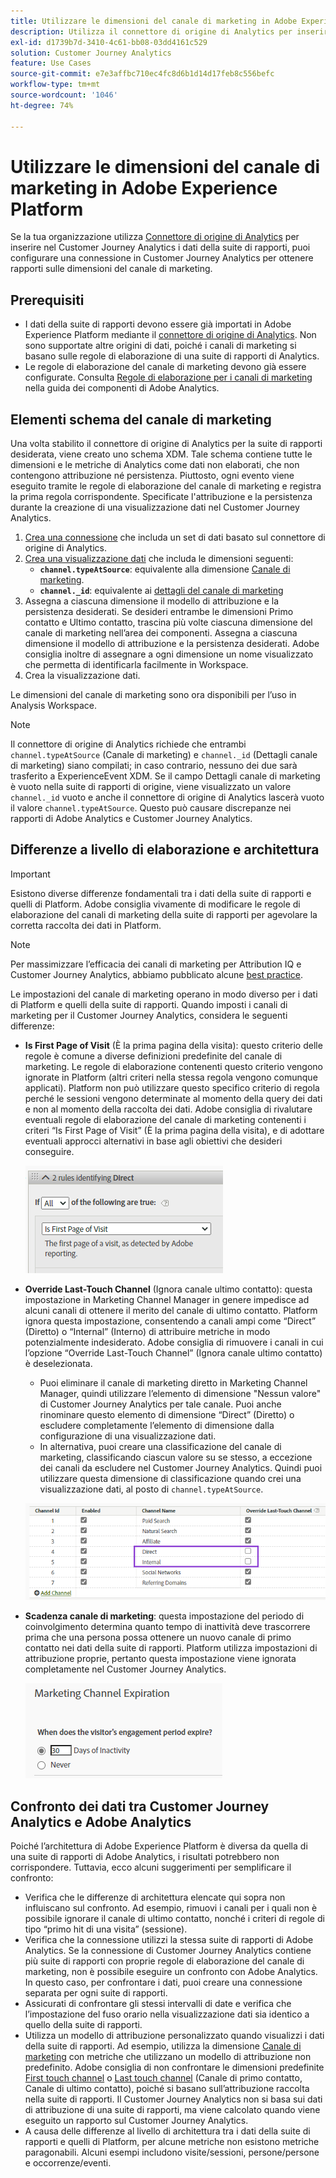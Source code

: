 ```yaml
---
title: Utilizzare le dimensioni del canale di marketing in Adobe Experience Platform
description: Utilizza il connettore di origine di Analytics per inserire regole di elaborazione del canale di marketing in Adobe Experience Platform.
exl-id: d1739b7d-3410-4c61-bb08-03dd4161c529
solution: Customer Journey Analytics
feature: Use Cases
source-git-commit: e7e3affbc710ec4fc8d6b1d14d17feb8c556befc
workflow-type: tm+mt
source-wordcount: '1046'
ht-degree: 74%

---
```


# Utilizzare le dimensioni del canale di marketing in Adobe Experience Platform

Se la tua organizzazione utilizza [Connettore di origine di Analytics](https://experienceleague.adobe.com/docs/experience-platform/sources/connectors/adobe-applications/analytics.html?lang=it) per inserire nel Customer Journey Analytics i dati della suite di rapporti, puoi configurare una connessione in Customer Journey Analytics per ottenere rapporti sulle dimensioni del canale di marketing.

## Prerequisiti

* I dati della suite di rapporti devono essere già importati in Adobe Experience Platform mediante il [connettore di origine di Analytics](https://experienceleague.adobe.com/docs/experience-platform/sources/connectors/adobe-applications/analytics.html?lang=it). Non sono supportate altre origini di dati, poiché i canali di marketing si basano sulle regole di elaborazione di una suite di rapporti di Analytics.
* Le regole di elaborazione del canale di marketing devono già essere configurate. Consulta [Regole di elaborazione per i canali di marketing](https://experienceleague.adobe.com/docs/analytics/admin/admin-tools/manage-report-suites/edit-report-suite/marketing-channels/c-rules.html?lang=it) nella guida dei componenti di Adobe Analytics.

## Elementi schema del canale di marketing

Una volta stabilito il connettore di origine di Analytics per la suite di rapporti desiderata, viene creato uno schema XDM. Tale schema contiene tutte le dimensioni e le metriche di Analytics come dati non elaborati, che non contengono attribuzione né persistenza. Piuttosto, ogni evento viene eseguito tramite le regole di elaborazione del canale di marketing e registra la prima regola corrispondente. Specificate l&#39;attribuzione e la persistenza durante la creazione di una visualizzazione dati nel Customer Journey Analytics.

1. [Crea una connessione](/help/connections/create-connection.md) che includa un set di dati basato sul connettore di origine di Analytics.
2. [Crea una visualizzazione dati](/help/data-views/create-dataview.md) che includa le dimensioni seguenti:
   * **`channel.typeAtSource`**: equivalente alla dimensione [Canale di marketing](https://experienceleague.adobe.com/docs/analytics/components/dimensions/marketing-channel.html?lang=it).
   * **`channel._id`**: equivalente ai [dettagli del canale di marketing](https://experienceleague.adobe.com/docs/analytics/components/dimensions/marketing-detail.html?lang=it)
3. Assegna a ciascuna dimensione il modello di attribuzione e la persistenza desiderati. Se desideri entrambe le dimensioni Primo contatto e Ultimo contatto, trascina più volte ciascuna dimensione del canale di marketing nell’area dei componenti. Assegna a ciascuna dimensione il modello di attribuzione e la persistenza desiderati. Adobe consiglia inoltre di assegnare a ogni dimensione un nome visualizzato che permetta di identificarla facilmente in Workspace.
4. Crea la visualizzazione dati.

Le dimensioni del canale di marketing sono ora disponibili per l’uso in Analysis Workspace.

>[!NOTE]
>
> Il connettore di origine di Analytics richiede che entrambi `channel.typeAtSource` (Canale di marketing) e `channel._id` (Dettagli canale di marketing) siano compilati; in caso contrario, nessuno dei due sarà trasferito a ExperienceEvent XDM. Se il campo Dettagli canale di marketing è vuoto nella suite di rapporti di origine, viene visualizzato un valore `channel._id` vuoto e anche il connettore di origine di Analytics lascerà vuoto il valore `channel.typeAtSource`. Questo può causare discrepanze nei rapporti di Adobe Analytics e Customer Journey Analytics.

## Differenze a livello di elaborazione e architettura

>[!IMPORTANT]
>
>Esistono diverse differenze fondamentali tra i dati della suite di rapporti e quelli di Platform. Adobe consiglia vivamente di modificare le regole di elaborazione del canali di marketing della suite di rapporti per agevolare la corretta raccolta dei dati in Platform.

>[!NOTE]
>
>Per massimizzare l’efficacia dei canali di marketing per Attribution IQ e Customer Journey Analytics, abbiamo pubblicato alcune [best practice](https://experienceleague.adobe.com/docs/analytics/components/marketing-channels/mchannel-best-practices.html?lang=it).

Le impostazioni del canale di marketing operano in modo diverso per i dati di Platform e quelli della suite di rapporti. Quando imposti i canali di marketing per il Customer Journey Analytics, considera le seguenti differenze:

* **Is First Page of Visit** (È la prima pagina della visita): questo criterio delle regole è comune a diverse definizioni predefinite del canale di marketing. Le regole di elaborazione contenenti questo criterio vengono ignorate in Platform (altri criteri nella stessa regola vengono comunque applicati). Platform non può utilizzare questo specifico criterio di regola perché le sessioni vengono determinate al momento della query dei dati e non al momento della raccolta dei dati. Adobe consiglia di rivalutare eventuali regole di elaborazione del canale di marketing contenenti i criteri “Is First Page of Visit” (È la prima pagina della visita), e di adottare eventuali approcci alternativi in base agli obiettivi che desideri conseguire.

  ![Prima pagina della visita](../assets/first-page-of-visit.png)

* **Override Last-Touch Channel** (Ignora canale ultimo contatto): questa impostazione in Marketing Channel Manager in genere impedisce ad alcuni canali di ottenere il merito del canale di ultimo contatto. Platform ignora questa impostazione, consentendo a canali ampi come “Direct” (Diretto) o “Internal” (Interno) di attribuire metriche in modo potenzialmente indesiderato. Adobe consiglia di rimuovere i canali in cui l’opzione “Override Last-Touch Channel” (Ignora canale ultimo contatto) è deselezionata.
   * Puoi eliminare il canale di marketing diretto in Marketing Channel Manager, quindi utilizzare l’elemento di dimensione &quot;Nessun valore&quot; di Customer Journey Analytics per tale canale. Puoi anche rinominare questo elemento di dimensione “Direct” (Diretto) o escludere completamente l’elemento di dimensione dalla configurazione di una visualizzazione dati.
   * In alternativa, puoi creare una classificazione del canale di marketing, classificando ciascun valore su se stesso, a eccezione dei canali da escludere nel Customer Journey Analytics. Quindi puoi utilizzare questa dimensione di classificazione quando crei una visualizzazione dati, al posto di `channel.typeAtSource`.

  ![Ignora canale ultimo contatto](../assets/override-last-touch-channel.png)

* **Scadenza canale di marketing**: questa impostazione del periodo di coinvolgimento determina quanto tempo di inattività deve trascorrere prima che una persona possa ottenere un nuovo canale di primo contatto nei dati della suite di rapporti. Platform utilizza impostazioni di attribuzione proprie, pertanto questa impostazione viene ignorata completamente nel Customer Journey Analytics.

  ![Scadenza canale di marketing](../assets/marketing-channel-expiration.png)

## Confronto dei dati tra Customer Journey Analytics e Adobe Analytics

Poiché l’architettura di Adobe Experience Platform è diversa da quella di una suite di rapporti di Adobe Analytics, i risultati potrebbero non corrispondere. Tuttavia, ecco alcuni suggerimenti per semplificare il confronto:

* Verifica che le differenze di architettura elencate qui sopra non influiscano sul confronto. Ad esempio, rimuovi i canali per i quali non è possibile ignorare il canale di ultimo contatto, nonché i criteri di regole di tipo “primo hit di una visita” (sessione).
* Verifica che la connessione utilizzi la stessa suite di rapporti di Adobe Analytics. Se la connessione di Customer Journey Analytics contiene più suite di rapporti con proprie regole di elaborazione del canale di marketing, non è possibile eseguire un confronto con Adobe Analytics. In questo caso, per confrontare i dati, puoi creare una connessione separata per ogni suite di rapporti.
* Assicurati di confrontare gli stessi intervalli di date e verifica che l’impostazione del fuso orario nella visualizzazione dati sia identico a quello della suite di rapporti.
* Utilizza un modello di attribuzione personalizzato quando visualizzi i dati della suite di rapporti. Ad esempio, utilizza la dimensione [Canale di marketing](https://experienceleague.adobe.com/docs/analytics/components/dimensions/marketing-channel.html?lang=it) con metriche che utilizzano un modello di attribuzione non predefinito. Adobe consiglia di non confrontare le dimensioni predefinite [First touch channel](https://experienceleague.adobe.com/docs/analytics/components/dimensions/first-touch-channel.html?lang=it) o [Last touch channel](https://experienceleague.adobe.com/docs/analytics/components/dimensions/last-touch-channel.html?lang=it) (Canale di primo contatto, Canale di ultimo contatto), poiché si basano sull’attribuzione raccolta nella suite di rapporti. Il Customer Journey Analytics non si basa sui dati di attribuzione di una suite di rapporti, ma viene calcolato quando viene eseguito un rapporto sul Customer Journey Analytics.
* A causa delle differenze al livello di architettura tra i dati della suite di rapporti e quelli di Platform, per alcune metriche non esistono metriche paragonabili. Alcuni esempi includono visite/sessioni, persone/persone e occorrenze/eventi.
